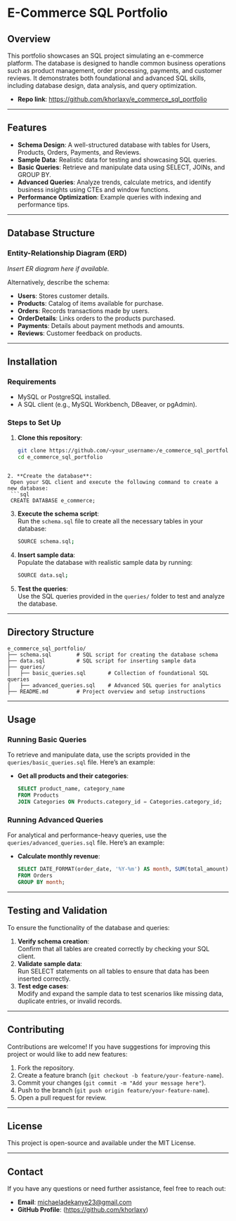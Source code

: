 # E-Commerce SQL Portfolio

## Overview
This portfolio showcases an SQL project simulating an e-commerce platform. The database is designed to handle common business operations such as product management, order processing, payments, and customer reviews. It demonstrates both foundational and advanced SQL skills, including database design, data analysis, and query optimization.
- **Repo link**: https://github.com/khorlaxy/e_commerce_sql_portfolio
---

## Features
- **Schema Design**: A well-structured database with tables for Users, Products, Orders, Payments, and Reviews.
- **Sample Data**: Realistic data for testing and showcasing SQL queries.
- **Basic Queries**: Retrieve and manipulate data using SELECT, JOINs, and GROUP BY.
- **Advanced Queries**: Analyze trends, calculate metrics, and identify business insights using CTEs and window functions.
- **Performance Optimization**: Example queries with indexing and performance tips.

---

## Database Structure

### Entity-Relationship Diagram (ERD)
*Insert ER diagram here if available.*

Alternatively, describe the schema:
- **Users**: Stores customer details.
- **Products**: Catalog of items available for purchase.
- **Orders**: Records transactions made by users.
- **OrderDetails**: Links orders to the products purchased.
- **Payments**: Details about payment methods and amounts.
- **Reviews**: Customer feedback on products.

---

## Installation

### Requirements
- MySQL or PostgreSQL installed.
- A SQL client (e.g., MySQL Workbench, DBeaver, or pgAdmin).

### Steps to Set Up
1. **Clone this repository**:
   ```bash
   git clone https://github.com/<your_username>/e_commerce_sql_portfolio.git
   cd e_commerce_sql_portfolio
  ```

2. **Create the database**:  
   Open your SQL client and execute the following command to create a new database:
   ```sql
   CREATE DATABASE e_commerce;
   ```

3. **Execute the schema script**:  
   Run the `schema.sql` file to create all the necessary tables in your database:
   ```bash
   SOURCE schema.sql;
   ```

4. **Insert sample data**:  
   Populate the database with realistic sample data by running:
   ```bash
   SOURCE data.sql;
   ```

5. **Test the queries**:  
   Use the SQL queries provided in the `queries/` folder to test and analyze the database.

---

## Directory Structure

```plaintext
e_commerce_sql_portfolio/
├── schema.sql        # SQL script for creating the database schema
├── data.sql          # SQL script for inserting sample data
├── queries/
│   ├── basic_queries.sql       # Collection of foundational SQL queries
│   ├── advanced_queries.sql    # Advanced SQL queries for analytics
├── README.md         # Project overview and setup instructions
```

---

## Usage

### Running Basic Queries

To retrieve and manipulate data, use the scripts provided in the `queries/basic_queries.sql` file. Here’s an example:

- **Get all products and their categories**:
  ```sql
  SELECT product_name, category_name
  FROM Products
  JOIN Categories ON Products.category_id = Categories.category_id;
  ```

### Running Advanced Queries

For analytical and performance-heavy queries, use the `queries/advanced_queries.sql` file. Here’s an example:

- **Calculate monthly revenue**:
  ```sql
  SELECT DATE_FORMAT(order_date, '%Y-%m') AS month, SUM(total_amount) AS revenue
  FROM Orders
  GROUP BY month;
  ```

---

## Testing and Validation

To ensure the functionality of the database and queries:
1. **Verify schema creation**:  
   Confirm that all tables are created correctly by checking your SQL client.
2. **Validate sample data**:  
   Run SELECT statements on all tables to ensure that data has been inserted correctly.
3. **Test edge cases**:  
   Modify and expand the sample data to test scenarios like missing data, duplicate entries, or invalid records.

---

## Contributing

Contributions are welcome! If you have suggestions for improving this project or would like to add new features:
1. Fork the repository.
2. Create a feature branch (`git checkout -b feature/your-feature-name`).
3. Commit your changes (`git commit -m "Add your message here"`).
4. Push to the branch (`git push origin feature/your-feature-name`).
5. Open a pull request for review.

---

## License

This project is open-source and available under the MIT License.

---

## Contact

If you have any questions or need further assistance, feel free to reach out:
- **Email**: michaeladekanye23@gmail.com
- **GitHub Profile**: (https://github.com/khorlaxy)
